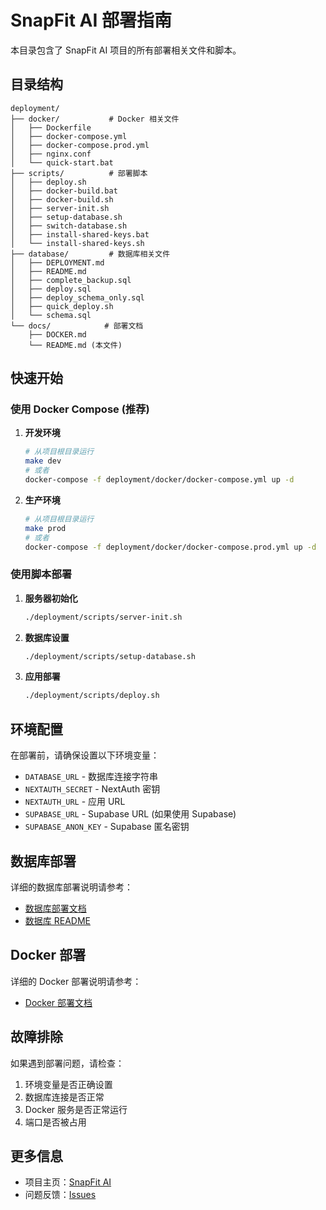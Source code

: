 # SnapFit AI 部署指南

本目录包含了 SnapFit AI 项目的所有部署相关文件和脚本。

## 目录结构

```
deployment/
├── docker/           # Docker 相关文件
│   ├── Dockerfile
│   ├── docker-compose.yml
│   ├── docker-compose.prod.yml
│   ├── nginx.conf
│   └── quick-start.bat
├── scripts/          # 部署脚本
│   ├── deploy.sh
│   ├── docker-build.bat
│   ├── docker-build.sh
│   ├── server-init.sh
│   ├── setup-database.sh
│   ├── switch-database.sh
│   ├── install-shared-keys.bat
│   └── install-shared-keys.sh
├── database/         # 数据库相关文件
│   ├── DEPLOYMENT.md
│   ├── README.md
│   ├── complete_backup.sql
│   ├── deploy.sql
│   ├── deploy_schema_only.sql
│   ├── quick_deploy.sh
│   └── schema.sql
└── docs/            # 部署文档
    ├── DOCKER.md
    └── README.md (本文件)
```

## 快速开始

### 使用 Docker Compose (推荐)

1. **开发环境**
   ```bash
   # 从项目根目录运行
   make dev
   # 或者
   docker-compose -f deployment/docker/docker-compose.yml up -d
   ```

2. **生产环境**
   ```bash
   # 从项目根目录运行
   make prod
   # 或者
   docker-compose -f deployment/docker/docker-compose.prod.yml up -d
   ```

### 使用脚本部署

1. **服务器初始化**
   ```bash
   ./deployment/scripts/server-init.sh
   ```

2. **数据库设置**
   ```bash
   ./deployment/scripts/setup-database.sh
   ```

3. **应用部署**
   ```bash
   ./deployment/scripts/deploy.sh
   ```

## 环境配置

在部署前，请确保设置以下环境变量：

- `DATABASE_URL` - 数据库连接字符串
- `NEXTAUTH_SECRET` - NextAuth 密钥
- `NEXTAUTH_URL` - 应用 URL
- `SUPABASE_URL` - Supabase URL (如果使用 Supabase)
- `SUPABASE_ANON_KEY` - Supabase 匿名密钥

## 数据库部署

详细的数据库部署说明请参考：
- [数据库部署文档](./database/DEPLOYMENT.md)
- [数据库 README](./database/README.md)

## Docker 部署

详细的 Docker 部署说明请参考：
- [Docker 部署文档](./docs/DOCKER.md)

## 故障排除

如果遇到部署问题，请检查：

1. 环境变量是否正确设置
2. 数据库连接是否正常
3. Docker 服务是否正常运行
4. 端口是否被占用

## 更多信息

- 项目主页：[SnapFit AI](https://github.com/your-repo/snapfit-ai)
- 问题反馈：[Issues](https://github.com/your-repo/snapfit-ai/issues)

